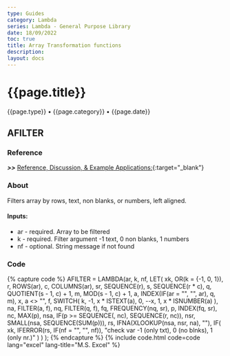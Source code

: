```yaml
---
type: Guides
category: Lambda
series: Lambda - General Purpose Library
date: 18/09/2022
toc: true
title: Array Transformation functions
description: 
layout: docs
---
```


# {{page.title}}
<time class="metadata" style="text-alstyleign:left"> {{page.type}} • {{page.category}} • {{page.date}}</time>

## AFILTER

### Reference

***>>*** [Reference, Discussion, & Example Applications:](https://www.mrexcel.com/board/threads/afilter.1164693/){:target="_blank"}

### About

Filters array by rows, text, non blanks, or numbers, left aligned.

#### Inputs:

   - ar - required. Array to be filtered
   - k - required. Filter argument -1 text, 0 non blanks, 1 numbers
   - nf - optional. String message if not found

### Code

{% capture code %}
AFILTER = LAMBDA(ar, k, nf,
    LET(
        xk, OR(k = {-1, 0, 1}),
        r, ROWS(ar),
        c, COLUMNS(ar),
        sr, SEQUENCE(r),
        s, SEQUENCE(r * c),
        q, QUOTIENT(s - 1, c) + 1,
        m, MOD(s - 1, c) + 1,
        a, INDEX(IF(ar = "", "", ar), q, m),
        x, a <> "",
        f, SWITCH(
            k,
            -1,
            x * ISTEXT(a),
            0,
            --x,
            1,
            x * ISNUMBER(a)
        ),
        na, FILTER(a, f),
        nq, FILTER(q, f),
        fq, FREQUENCY(nq, sr),
        p, INDEX(fq, sr),
        nc, MAX(p),
        nsa, IF(p >= SEQUENCE(, nc), SEQUENCE(r, nc)),
        nsr, SMALL(nsa, SEQUENCE(SUM(p))),
        rs, IFNA(XLOOKUP(nsa, nsr, na), ""),
        IF(
            xk,
            IFERROR(rs, IF(nf = "", "", nf)),
            "check var -1 (only txt), 0 (no blnks), 1 (only nr.)"
        )
    )
);
{% endcapture %}
{% include code.html code=code lang="excel" lang-title="M.S. Excel" %}